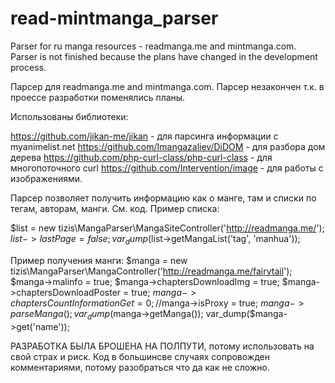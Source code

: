 # read-mintmanga_parser
Parser for ru manga resources - readmanga.me and mintmanga.com. Parser is not finished because the plans have changed in the development process.

Парсер для readmanga.me and mintmanga.com. Парсер незакончен т.к. в проессе разработки поменялись планы.

Использованы библиотеки:

https://github.com/jikan-me/jikan - для парсинга информации с myanimelist.net
https://github.com/Imangazaliev/DiDOM - для разбора дом дерева
https://github.com/php-curl-class/php-curl-class - для многопоточного curl
https://github.com/Intervention/image - для работы с изображениями.

Парсер позволяет получить информацию как о манге, там и списки по тегам, авторам, манги. См. код.
Пример списка:

$list = new tizis\MangaParser\MangaSiteController('http://readmanga.me/');
$list->lastPage = false;
var_dump($list->getMangaList('tag', 'manhua'));

Пример получения манги:
$manga = new tizis\MangaParser\MangaController('http://readmanga.me/fairytail');
$manga->malinfo = true;
$manga->chaptersDownloadImg = true;
$manga->chaptersDownloadPoster = true;
$manga->chaptersCountInformationGet = 0;
//$manga->isProxy = true;
$manga->parseManga();
var_dump($manga->getManga());
var_dump($manga->get('name'));

РАЗРАБОТКА БЫЛА БРОШЕНА НА ПОЛПУТИ, потому использовать на свой страх и риск. Код в большинсве случаях сопровожден комментариями, потому разобраться что да как не сложно.
